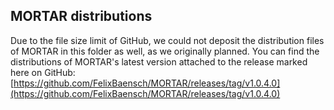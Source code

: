 ## MORTAR distributions
Due to the file size limit of GitHub, we could not deposit the distribution files of MORTAR in this folder as well, 
as we originally planned. You can find the distributions of MORTAR's latest version attached to the release marked here
on GitHub: [https://github.com/FelixBaensch/MORTAR/releases/tag/v1.0.4.0](https://github.com/FelixBaensch/MORTAR/releases/tag/v1.0.4.0)